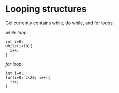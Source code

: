 # Looping structures

Gel currently contains while, do while, and for loops.

*while loop*
```
int i=0;
while(i<10){
  i++;
}
```

*for loop*
```
int i=0;
for(i=0; i<20; i++){
  i++;
}
```